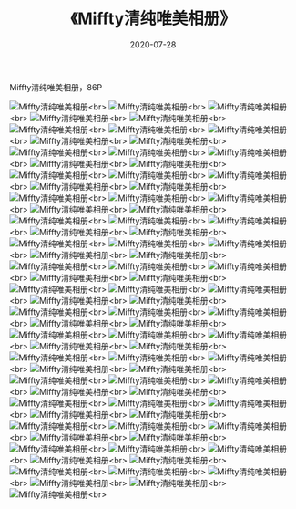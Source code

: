 ﻿---
layout: post
title: 《Miffty清纯唯美相册》
date: 2020-07-28
img: http://photo.orgx.cf/%E5%94%AF%E7%BE%8E/2019/Miffty相册/000.jpg
tags: [美女,清纯,唯美]
---

Miffty清纯唯美相册，86P



![Miffty清纯唯美相册](http://photo.orgx.cf/%E5%94%AF%E7%BE%8E/2019/Miffty相册/001.jpg''Miffty清纯唯美相册'')<br>
![Miffty清纯唯美相册](http://photo.orgx.cf/%E5%94%AF%E7%BE%8E/2019/Miffty相册/002.jpg''Miffty清纯唯美相册'')<br>
![Miffty清纯唯美相册](http://photo.orgx.cf/%E5%94%AF%E7%BE%8E/2019/Miffty相册/003.jpg''Miffty清纯唯美相册'')<br>
![Miffty清纯唯美相册](http://photo.orgx.cf/%E5%94%AF%E7%BE%8E/2019/Miffty相册/004.jpg''Miffty清纯唯美相册'')<br>
![Miffty清纯唯美相册](http://photo.orgx.cf/%E5%94%AF%E7%BE%8E/2019/Miffty相册/005.jpg''Miffty清纯唯美相册'')<br>
![Miffty清纯唯美相册](http://photo.orgx.cf/%E5%94%AF%E7%BE%8E/2019/Miffty相册/006.jpg''Miffty清纯唯美相册'')<br>
![Miffty清纯唯美相册](http://photo.orgx.cf/%E5%94%AF%E7%BE%8E/2019/Miffty相册/007.jpg''Miffty清纯唯美相册'')<br>
![Miffty清纯唯美相册](http://photo.orgx.cf/%E5%94%AF%E7%BE%8E/2019/Miffty相册/008.jpg''Miffty清纯唯美相册'')<br>
![Miffty清纯唯美相册](http://photo.orgx.cf/%E5%94%AF%E7%BE%8E/2019/Miffty相册/009.jpg''Miffty清纯唯美相册'')<br>
![Miffty清纯唯美相册](http://photo.orgx.cf/%E5%94%AF%E7%BE%8E/2019/Miffty相册/010.jpg''Miffty清纯唯美相册'')<br>
![Miffty清纯唯美相册](http://photo.orgx.cf/%E5%94%AF%E7%BE%8E/2019/Miffty相册/011.jpg''Miffty清纯唯美相册'')<br>
![Miffty清纯唯美相册](http://photo.orgx.cf/%E5%94%AF%E7%BE%8E/2019/Miffty相册/012.jpg''Miffty清纯唯美相册'')<br>
![Miffty清纯唯美相册](http://photo.orgx.cf/%E5%94%AF%E7%BE%8E/2019/Miffty相册/013.jpg''Miffty清纯唯美相册'')<br>
![Miffty清纯唯美相册](http://photo.orgx.cf/%E5%94%AF%E7%BE%8E/2019/Miffty相册/014.jpg''Miffty清纯唯美相册'')<br>
![Miffty清纯唯美相册](http://photo.orgx.cf/%E5%94%AF%E7%BE%8E/2019/Miffty相册/015.jpg''Miffty清纯唯美相册'')<br>
![Miffty清纯唯美相册](http://photo.orgx.cf/%E5%94%AF%E7%BE%8E/2019/Miffty相册/016.jpg''Miffty清纯唯美相册'')<br>
![Miffty清纯唯美相册](http://photo.orgx.cf/%E5%94%AF%E7%BE%8E/2019/Miffty相册/017.jpg''Miffty清纯唯美相册'')<br>
![Miffty清纯唯美相册](http://photo.orgx.cf/%E5%94%AF%E7%BE%8E/2019/Miffty相册/018.jpg''Miffty清纯唯美相册'')<br>
![Miffty清纯唯美相册](http://photo.orgx.cf/%E5%94%AF%E7%BE%8E/2019/Miffty相册/019.jpg''Miffty清纯唯美相册'')<br>
![Miffty清纯唯美相册](http://photo.orgx.cf/%E5%94%AF%E7%BE%8E/2019/Miffty相册/020.jpg''Miffty清纯唯美相册'')<br>
![Miffty清纯唯美相册](http://photo.orgx.cf/%E5%94%AF%E7%BE%8E/2019/Miffty相册/021.jpg''Miffty清纯唯美相册'')<br>
![Miffty清纯唯美相册](http://photo.orgx.cf/%E5%94%AF%E7%BE%8E/2019/Miffty相册/022.jpg''Miffty清纯唯美相册'')<br>
![Miffty清纯唯美相册](http://photo.orgx.cf/%E5%94%AF%E7%BE%8E/2019/Miffty相册/023.jpg''Miffty清纯唯美相册'')<br>
![Miffty清纯唯美相册](http://photo.orgx.cf/%E5%94%AF%E7%BE%8E/2019/Miffty相册/024.jpg''Miffty清纯唯美相册'')<br>
![Miffty清纯唯美相册](http://photo.orgx.cf/%E5%94%AF%E7%BE%8E/2019/Miffty相册/025.jpg''Miffty清纯唯美相册'')<br>
![Miffty清纯唯美相册](http://photo.orgx.cf/%E5%94%AF%E7%BE%8E/2019/Miffty相册/026.jpg''Miffty清纯唯美相册'')<br>
![Miffty清纯唯美相册](http://photo.orgx.cf/%E5%94%AF%E7%BE%8E/2019/Miffty相册/027.jpg''Miffty清纯唯美相册'')<br>
![Miffty清纯唯美相册](http://photo.orgx.cf/%E5%94%AF%E7%BE%8E/2019/Miffty相册/028.jpg''Miffty清纯唯美相册'')<br>
![Miffty清纯唯美相册](http://photo.orgx.cf/%E5%94%AF%E7%BE%8E/2019/Miffty相册/029.jpg''Miffty清纯唯美相册'')<br>
![Miffty清纯唯美相册](http://photo.orgx.cf/%E5%94%AF%E7%BE%8E/2019/Miffty相册/030.jpg''Miffty清纯唯美相册'')<br>
![Miffty清纯唯美相册](http://photo.orgx.cf/%E5%94%AF%E7%BE%8E/2019/Miffty相册/031.jpg''Miffty清纯唯美相册'')<br>
![Miffty清纯唯美相册](http://photo.orgx.cf/%E5%94%AF%E7%BE%8E/2019/Miffty相册/032.jpg''Miffty清纯唯美相册'')<br>
![Miffty清纯唯美相册](http://photo.orgx.cf/%E5%94%AF%E7%BE%8E/2019/Miffty相册/033.jpg''Miffty清纯唯美相册'')<br>
![Miffty清纯唯美相册](http://photo.orgx.cf/%E5%94%AF%E7%BE%8E/2019/Miffty相册/034.jpg''Miffty清纯唯美相册'')<br>
![Miffty清纯唯美相册](http://photo.orgx.cf/%E5%94%AF%E7%BE%8E/2019/Miffty相册/035.jpg''Miffty清纯唯美相册'')<br>
![Miffty清纯唯美相册](http://photo.orgx.cf/%E5%94%AF%E7%BE%8E/2019/Miffty相册/036.jpg''Miffty清纯唯美相册'')<br>
![Miffty清纯唯美相册](http://photo.orgx.cf/%E5%94%AF%E7%BE%8E/2019/Miffty相册/037.jpg''Miffty清纯唯美相册'')<br>
![Miffty清纯唯美相册](http://photo.orgx.cf/%E5%94%AF%E7%BE%8E/2019/Miffty相册/038.jpg''Miffty清纯唯美相册'')<br>
![Miffty清纯唯美相册](http://photo.orgx.cf/%E5%94%AF%E7%BE%8E/2019/Miffty相册/039.jpg''Miffty清纯唯美相册'')<br>
![Miffty清纯唯美相册](http://photo.orgx.cf/%E5%94%AF%E7%BE%8E/2019/Miffty相册/040.jpg''Miffty清纯唯美相册'')<br>
![Miffty清纯唯美相册](http://photo.orgx.cf/%E5%94%AF%E7%BE%8E/2019/Miffty相册/041.jpg''Miffty清纯唯美相册'')<br>
![Miffty清纯唯美相册](http://photo.orgx.cf/%E5%94%AF%E7%BE%8E/2019/Miffty相册/042.jpg''Miffty清纯唯美相册'')<br>
![Miffty清纯唯美相册](http://photo.orgx.cf/%E5%94%AF%E7%BE%8E/2019/Miffty相册/043.jpg''Miffty清纯唯美相册'')<br>
![Miffty清纯唯美相册](http://photo.orgx.cf/%E5%94%AF%E7%BE%8E/2019/Miffty相册/044.jpg''Miffty清纯唯美相册'')<br>
![Miffty清纯唯美相册](http://photo.orgx.cf/%E5%94%AF%E7%BE%8E/2019/Miffty相册/045.jpg''Miffty清纯唯美相册'')<br>
![Miffty清纯唯美相册](http://photo.orgx.cf/%E5%94%AF%E7%BE%8E/2019/Miffty相册/046.jpg''Miffty清纯唯美相册'')<br>
![Miffty清纯唯美相册](http://photo.orgx.cf/%E5%94%AF%E7%BE%8E/2019/Miffty相册/047.jpg''Miffty清纯唯美相册'')<br>
![Miffty清纯唯美相册](http://photo.orgx.cf/%E5%94%AF%E7%BE%8E/2019/Miffty相册/048.jpg''Miffty清纯唯美相册'')<br>
![Miffty清纯唯美相册](http://photo.orgx.cf/%E5%94%AF%E7%BE%8E/2019/Miffty相册/049.jpg''Miffty清纯唯美相册'')<br>
![Miffty清纯唯美相册](http://photo.orgx.cf/%E5%94%AF%E7%BE%8E/2019/Miffty相册/050.jpg''Miffty清纯唯美相册'')<br>
![Miffty清纯唯美相册](http://photo.orgx.cf/%E5%94%AF%E7%BE%8E/2019/Miffty相册/051.jpg''Miffty清纯唯美相册'')<br>
![Miffty清纯唯美相册](http://photo.orgx.cf/%E5%94%AF%E7%BE%8E/2019/Miffty相册/052.jpg''Miffty清纯唯美相册'')<br>
![Miffty清纯唯美相册](http://photo.orgx.cf/%E5%94%AF%E7%BE%8E/2019/Miffty相册/053.jpg''Miffty清纯唯美相册'')<br>
![Miffty清纯唯美相册](http://photo.orgx.cf/%E5%94%AF%E7%BE%8E/2019/Miffty相册/054.jpg''Miffty清纯唯美相册'')<br>
![Miffty清纯唯美相册](http://photo.orgx.cf/%E5%94%AF%E7%BE%8E/2019/Miffty相册/055.jpg''Miffty清纯唯美相册'')<br>
![Miffty清纯唯美相册](http://photo.orgx.cf/%E5%94%AF%E7%BE%8E/2019/Miffty相册/056.jpg''Miffty清纯唯美相册'')<br>
![Miffty清纯唯美相册](http://photo.orgx.cf/%E5%94%AF%E7%BE%8E/2019/Miffty相册/057.jpg''Miffty清纯唯美相册'')<br>
![Miffty清纯唯美相册](http://photo.orgx.cf/%E5%94%AF%E7%BE%8E/2019/Miffty相册/058.jpg''Miffty清纯唯美相册'')<br>
![Miffty清纯唯美相册](http://photo.orgx.cf/%E5%94%AF%E7%BE%8E/2019/Miffty相册/059.jpg''Miffty清纯唯美相册'')<br>
![Miffty清纯唯美相册](http://photo.orgx.cf/%E5%94%AF%E7%BE%8E/2019/Miffty相册/060.jpg''Miffty清纯唯美相册'')<br>
![Miffty清纯唯美相册](http://photo.orgx.cf/%E5%94%AF%E7%BE%8E/2019/Miffty相册/061.jpg''Miffty清纯唯美相册'')<br>
![Miffty清纯唯美相册](http://photo.orgx.cf/%E5%94%AF%E7%BE%8E/2019/Miffty相册/062.jpg''Miffty清纯唯美相册'')<br>
![Miffty清纯唯美相册](http://photo.orgx.cf/%E5%94%AF%E7%BE%8E/2019/Miffty相册/063.jpg''Miffty清纯唯美相册'')<br>
![Miffty清纯唯美相册](http://photo.orgx.cf/%E5%94%AF%E7%BE%8E/2019/Miffty相册/064.jpg''Miffty清纯唯美相册'')<br>
![Miffty清纯唯美相册](http://photo.orgx.cf/%E5%94%AF%E7%BE%8E/2019/Miffty相册/065.jpg''Miffty清纯唯美相册'')<br>
![Miffty清纯唯美相册](http://photo.orgx.cf/%E5%94%AF%E7%BE%8E/2019/Miffty相册/066.jpg''Miffty清纯唯美相册'')<br>
![Miffty清纯唯美相册](http://photo.orgx.cf/%E5%94%AF%E7%BE%8E/2019/Miffty相册/067.jpg''Miffty清纯唯美相册'')<br>
![Miffty清纯唯美相册](http://photo.orgx.cf/%E5%94%AF%E7%BE%8E/2019/Miffty相册/068.jpg''Miffty清纯唯美相册'')<br>
![Miffty清纯唯美相册](http://photo.orgx.cf/%E5%94%AF%E7%BE%8E/2019/Miffty相册/069.jpg''Miffty清纯唯美相册'')<br>
![Miffty清纯唯美相册](http://photo.orgx.cf/%E5%94%AF%E7%BE%8E/2019/Miffty相册/070.jpg''Miffty清纯唯美相册'')<br>
![Miffty清纯唯美相册](http://photo.orgx.cf/%E5%94%AF%E7%BE%8E/2019/Miffty相册/071.jpg''Miffty清纯唯美相册'')<br>
![Miffty清纯唯美相册](http://photo.orgx.cf/%E5%94%AF%E7%BE%8E/2019/Miffty相册/072.jpg''Miffty清纯唯美相册'')<br>
![Miffty清纯唯美相册](http://photo.orgx.cf/%E5%94%AF%E7%BE%8E/2019/Miffty相册/073.jpg''Miffty清纯唯美相册'')<br>
![Miffty清纯唯美相册](http://photo.orgx.cf/%E5%94%AF%E7%BE%8E/2019/Miffty相册/074.jpg''Miffty清纯唯美相册'')<br>
![Miffty清纯唯美相册](http://photo.orgx.cf/%E5%94%AF%E7%BE%8E/2019/Miffty相册/075.jpg''Miffty清纯唯美相册'')<br>
![Miffty清纯唯美相册](http://photo.orgx.cf/%E5%94%AF%E7%BE%8E/2019/Miffty相册/076.jpg''Miffty清纯唯美相册'')<br>
![Miffty清纯唯美相册](http://photo.orgx.cf/%E5%94%AF%E7%BE%8E/2019/Miffty相册/077.jpg''Miffty清纯唯美相册'')<br>
![Miffty清纯唯美相册](http://photo.orgx.cf/%E5%94%AF%E7%BE%8E/2019/Miffty相册/078.jpg''Miffty清纯唯美相册'')<br>
![Miffty清纯唯美相册](http://photo.orgx.cf/%E5%94%AF%E7%BE%8E/2019/Miffty相册/079.jpg''Miffty清纯唯美相册'')<br>
![Miffty清纯唯美相册](http://photo.orgx.cf/%E5%94%AF%E7%BE%8E/2019/Miffty相册/080.jpg''Miffty清纯唯美相册'')<br>
![Miffty清纯唯美相册](http://photo.orgx.cf/%E5%94%AF%E7%BE%8E/2019/Miffty相册/081.jpg''Miffty清纯唯美相册'')<br>
![Miffty清纯唯美相册](http://photo.orgx.cf/%E5%94%AF%E7%BE%8E/2019/Miffty相册/082.jpg''Miffty清纯唯美相册'')<br>
![Miffty清纯唯美相册](http://photo.orgx.cf/%E5%94%AF%E7%BE%8E/2019/Miffty相册/083.jpg''Miffty清纯唯美相册'')<br>
![Miffty清纯唯美相册](http://photo.orgx.cf/%E5%94%AF%E7%BE%8E/2019/Miffty相册/084.jpg''Miffty清纯唯美相册'')<br>
![Miffty清纯唯美相册](http://photo.orgx.cf/%E5%94%AF%E7%BE%8E/2019/Miffty相册/085.jpg''Miffty清纯唯美相册'')<br>
![Miffty清纯唯美相册](http://photo.orgx.cf/%E5%94%AF%E7%BE%8E/2019/Miffty相册/086.jpg''Miffty清纯唯美相册'')<br>

